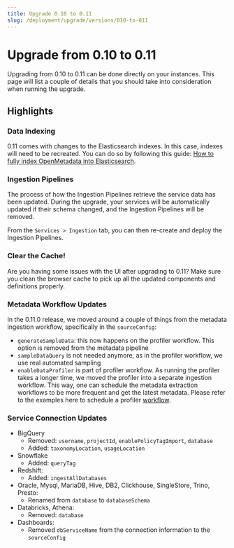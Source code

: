 ```yaml
---
title: Upgrade 0.10 to 0.11
slug: /deployment/upgrade/versions/010-to-011
---
```


# Upgrade from 0.10 to 0.11

Upgrading from 0.10 to 0.11 can be done directly on your instances. This page will list a couple of details that you
should take into consideration when running the upgrade.

## Highlights

### Data Indexing

0.11 comes with changes to the Elasticsearch indexes. In this case, indexes will need to be recreated.
You can do so by following this guide: [How to fully index OpenMetadata into Elasticsearch](https://github.com/open-metadata/OpenMetadata/discussions/5300).

### Ingestion Pipelines

The process of how the Ingestion Pipelines retrieve the service data has been updated. During the upgrade, your services
will be automatically updated if their schema changed, and the Ingestion Pipelines will be removed. 

From the `Services > Ingestion` tab, you can then re-create and deploy the Ingestion Pipelines.

### Clear the Cache!

Are you having some issues with the UI after upgrading to 0.11? Make sure you clean the browser cache to pick up all the
updated components and definitions properly.

### Metadata Workflow Updates

In the 0.11.0 release, we moved around a couple of things from the metadata ingestion workflow, specifically in the
`sourceConfig`:

- `generateSampleData`: this now happens on the profiler workflow. This option is removed from the metadata pipeline
- `sampleDataQuery` is not needed anymore, as in the profiler workflow, we use real automated sampling 
- `enableDataProfiler` is part of profiler workflow. As running the profiler takes a longer time, we moved the profiler into a separate ingestion
    workflow. This way, one can schedule the metadata extraction workflows to be more frequent and get the latest metadata.
    Please refer to the examples here to schedule a profiler [workflow](https://github.com/open-metadata/OpenMetadata/blob/main/ingestion/examples/workflows/redshift_profiler.yaml).

### Service Connection Updates
- BigQuery
  - Removed: `username`, `projectId`, `enablePolicyTagImport`, `database`
  - Added: `taxonomyLocation`, `usageLocation`
- Snowflake
  - Added: `queryTag`
- Redshift:
  - Added: `ingestAllDatabases`
- Oracle, Mysql, MariaDB, Hive, DB2, Clickhouse, SingleStore, Trino, Presto:
  - Renamed from `database` to `databaseSchema`
- Databricks, Athena:
  - Removed: `database`
- Dashboards:
  - Removed `dbServiceName` from the connection information to the `sourceConfig`
